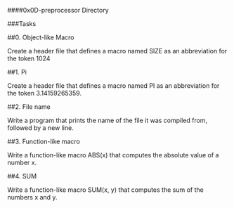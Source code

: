 ####0x0D-preprocessor Directory

###Tasks
 
##0. Object-like Macro

Create a header file that defines a macro named SIZE as an abbreviation for the token 1024

##1. Pi

Create a header file that defines a macro named PI as an abbreviation for the token 3.14159265359.

##2. File name

Write a program that prints the name of the file it was compiled from, followed by a new line.

##3. Function-like macro

Write a function-like macro ABS(x) that computes the absolute value of a number x.

##4. SUM

Write a function-like macro SUM(x, y) that computes the sum of the numbers x and y.

